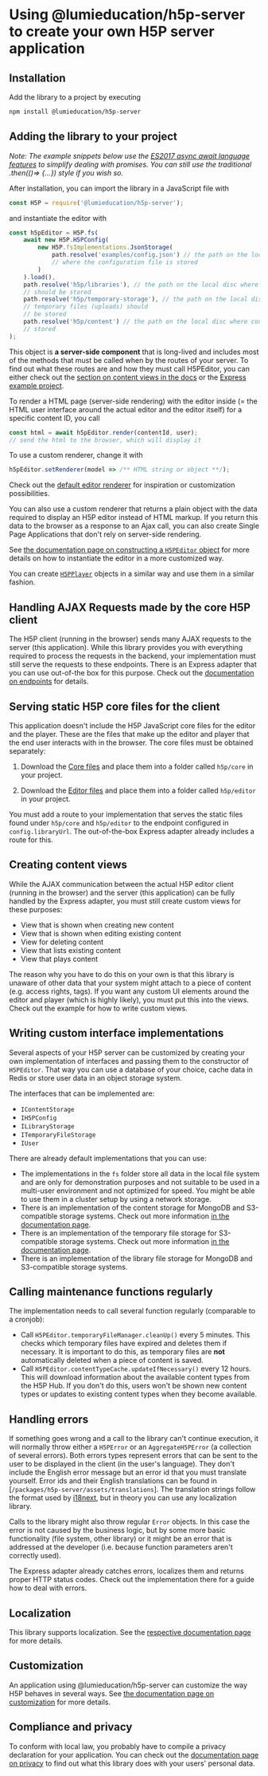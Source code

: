# Using @lumieducation/h5p-server to create your own H5P server application

## Installation

Add the library to a project by executing

```bash
npm install @lumieducation/h5p-server
```

## Adding the library to your project

_Note: The example snippets below use the_ [_ES2017 async await language
features_](https://javascript.info/async-await) _to simplify dealing with
promises. You can still use the traditional .then(()=&gt; {...}) style if
you wish so._

After installation, you can import the library in a JavaScript file with

```javascript
const H5P = require('@lumieducation/h5p-server');
```

and instantiate the editor with

```javascript
const h5pEditor = H5P.fs(
    await new H5P.H5PConfig(
        new H5P.fsImplementations.JsonStorage(
            path.resolve('examples/config.json') // the path on the local disc
            // where the configuration file is stored
        )
    ).load(),
    path.resolve('h5p/libraries'), // the path on the local disc where libraries
    // should be stored
    path.resolve('h5p/temporary-storage'), // the path on the local disc where
    // temporary files (uploads) should
    // be stored
    path.resolve('h5p/content') // the path on the local disc where content is
    // stored
);
```

This object is **a server-side component** that is long-lived and includes most
of the methods that must be called when by the routes of your server. To find
out what these routes are and how they must call H5PEditor, you can either check
out the [section on content views in the docs](#creating-content-views) or the
[Express example project](/packages/h5p-examples/src/expressRoutes.ts).

To render a HTML page (server-side rendering) with the editor inside (= the
HTML user interface around the actual editor and the editor itself) for a
specific content ID, you call

```javascript
const html = await h5pEditor.render(contentId, user);
// send the html to the browser, which will display it
```

To use a custom renderer, change it with

```javascript
h5pEditor.setRenderer(model => /** HTML string or object **/);
```

Check out the [default editor
renderer](/packages/h5p-server/src/renderers/default.ts)
for inspiration or customization possibilities.

You can also use a custom renderer that returns a plain object with the data
required to display an H5P editor instead of HTML markup. If you return this
data to the browser as a response to an Ajax call, you can also create Single
Page Applications that don't rely on server-side rendering.

See [the documentation page on constructing a `H5PEditor` object](/docs/usage/h5p-editor-constructor.md)
for more details on how to instantiate the editor in a more customized way.

You can create
[`H5PPlayer`](/packages/h5p-server/src/H5PPlayer.ts)
objects in a similar way and use them in a similar fashion.

## Handling AJAX Requests made by the core H5P client

The H5P client (running in the browser) sends many AJAX requests to the server
(this application). While this library provides you with everything required
to process the requests in the backend, your implementation must still serve the
requests to these endpoints. There is an Express adapter that you can use
out-of-the box for this purpose. Check out the [documentation on endpoints](/docs/usage/ajax-endpoints.md)
for details.

## Serving static H5P core files for the client

This application doesn't include the H5P JavaScript core files for the editor
and the player. These are the files that make up the editor and player that the
end user interacts with in the browser. The core files must be obtained
separately:

1. Download the [Core
   files](https://github.com/h5p/h5p-php-library/archive/1.24.0.zip) and place
   them into a folder called `h5p/core` in your project.

2. Download the [Editor
   files](https://github.com/h5p/h5p-editor-php-library/archive/1.24.1.zip) and
   place them into a folder called `h5p/editor` in your project.

You must add a route to your implementation that serves the static files found
under `h5p/core` and `h5p/editor` to the endpoint configured in
`config.libraryUrl`. The out-of-the-box Express adapter already includes a route
for this.

## Creating content views

While the AJAX communication between the actual H5P editor client (running in
the browser) and the server (this application) can be fully handled by the
Express adapter, you must still create custom views for these purposes:

* View that is shown when creating new content
* View that is shown when editing existing content
* View for deleting content
* View that lists existing content
* View that plays content

The reason why you have to do this on your own is that this library is unaware
of other data that your system might attach to a piece of content (e.g. access
rights, tags). If you want any custom UI elements around the editor and player
(which is highly likely), you must put this into the views. Check out the
example for how to write custom views.

## Writing custom interface implementations

Several aspects of your H5P server can be customized by creating your own
implementation of interfaces and passing them to the constructor of `H5PEditor`.
That way you can use a database of your choice, cache data in Redis or store
user data in an object storage system.

The interfaces that can be implemented are:

* `IContentStorage`
* `IH5PConfig`
* `ILibraryStorage`
* `ITemporaryFileStorage`
* `IUser`

There are already default implementations that you can use:

* The implementations in the `fs` folder store all data in the local file system and are only for demonstration purposes and not suitable to be used in a multi-user environment and not optimized for speed. You might be able to use them in a cluster setup by using a network storage.
* There is an implementation of the content storage for MongoDB and S3-compatible storage systems. Check out more information [in the documentation page](/docs/packages/h5p-mongos3/mongo-s3-content-storage.md).
* There is an implementation of the temporary file storage for S3-compatible storage systems. Check out more information [in the documentation page](/docs/packages/h5p-mongos3/s3-temporary-file-storage.md).
* There is an implementation of the library file storage for MongoDB and S3-compatible storage systems.

## Calling maintenance functions regularly

The implementation needs to call several function regularly (comparable to a
cronjob):

* Call `H5PEditor.temporaryFileManager.cleanUp()` every 5 minutes. This checks which temporary files have expired and deletes them if necessary. It is important to do this, as temporary files are **not** automatically deleted when a piece of content is saved.
* Call `H5PEditor.contentTypeCache.updateIfNecessary()` every 12 hours. This will download information about the available content types from the H5P Hub. If you don't do this, users won't be shown new content types or updates to existing content types when they become available.

## Handling errors

If something goes wrong and a call to the library can't continue execution, it
will normally throw either a `H5PError` or an `AggregateH5PError` (a collection
of several errors). Both errors types represent errors that can be sent to the
user to be displayed in the client (in the user's language). They don't include
the English error message but an error id that you must translate yourself.
Error ids and their English translations can be found in
[`/packages/h5p-server/assets/translations`]. The translation strings follow the
format used by [i18next](https://i18next.com), but in theory you can use any
localization library.

Calls to the library might also throw regular `Error` objects. In this case the
error is not caused by the business logic, but by some more basic functionality
(file system, other library) or it might be an error that is addressed at the
developer (i.e. because function parameters aren't correctly used).

The Express adapter already catches errors, localizes them and returns proper
HTTP status codes. Check out the implementation there for a guide how to deal
with errors.

## Localization

This library supports localization. See the [respective documentation
page](../advanced/localization.md) for more details.

## Customization

An application using @lumieducation/h5p-server can customize the way H5P behaves
in several ways. See [the documentation page on
customization](../advanced/customization.md) for more details.

## Compliance and privacy

To conform with local law, you probably have to compile a privacy declaration
for your application. You can check out the [documentation page on privacy](/docs/advanced/privacy.md)
to find out what this library does with your users' personal data.


